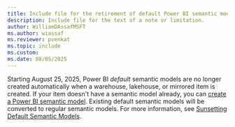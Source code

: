 ```yaml
---
title: Include file for the retirement of default Power BI semantic models.
description: Include file for the text of a note or limitation.
author: WilliamDAssafMSFT
ms.author: wiassaf
ms.reviewer: pvenkat
ms.topic: include
ms.custom:
ms.date: 08/05/2025
---
```


Starting August 25, 2025, Power BI *default* semantic models are no longer created automatically when a warehouse, lakehouse, or mirrored item is created. If your item doesn't have a semantic model already, you can [create a Power BI semantic model](https://learn.microsoft.com/fabric/data-warehouse/semantic-models#create-a-new-power-bi-semantic-model). Existing default semantic models will be converted to regular semantic models. For more information, see [Sunsetting Default Semantic Models](https://blog.fabric.microsoft.com/blog/sunsetting-default-semantic-models-microsoft-fabric).
